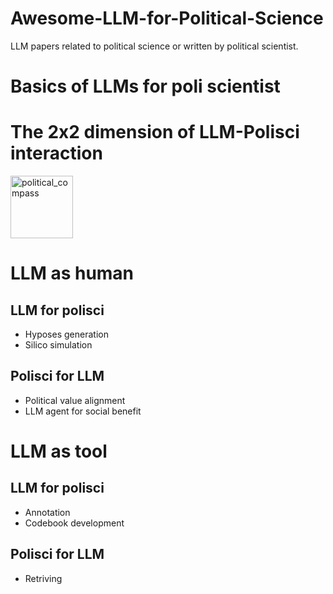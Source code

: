 # Awesome-LLM-for-Political-Science
LLM papers related to political science or written by political scientist.

# Basics of LLMs for poli scientist

# The 2x2 dimension of LLM-Polisci interaction
<img src="https://github.com/user-attachments/assets/224bb377-e88f-4c7e-919a-02e6ffe09ddc" alt="political_compass" width="100" height="100">


# LLM as human
## LLM for polisci
- Hyposes generation
- Silico simulation
## Polisci for LLM
- Political value alignment
- LLM agent for social benefit

# LLM as tool
## LLM for polisci
- Annotation
- Codebook development
## Polisci for LLM
- Retriving
